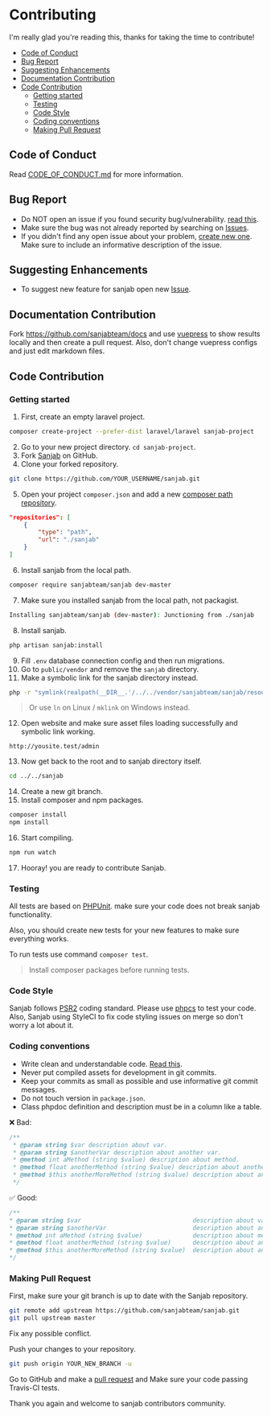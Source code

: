 # Contributing

I'm really glad you're reading this, thanks for taking the time to contribute!
- [Code of Conduct](#code-of-conduct)
- [Bug Report](#bug-report)
- [Suggesting Enhancements](#suggesting-enhancements)
- [Documentation Contribution](#documentation-contribution)
- [Code Contribution](#code-contribution)
  - [Getting started](#getting-started)
  - [Testing](#testing)
  - [Code Style](#code-style)
  - [Coding conventions](#coding-conventions)
  - [Making Pull Request](#making-pull-request)

## Code of Conduct
Read [CODE_OF_CONDUCT.md](./CODE_OF_CONDUCT.md) for more information.

## Bug Report

* Do NOT open an issue if you found security bug/vulnerability. [read this](./SECURITY.md).
* Make sure the bug was not already reported by searching on [Issues](https://github.com/sanjabteam/sanjab/issues).
* If you didn't find any open issue about your problem, [create new one](https://github.com/sanjabteam/sanjab/issues/new). Make sure to include an informative description of the issue.

## Suggesting Enhancements
* To suggest new feature for sanjab open new [Issue](https://github.com/sanjabteam/sanjab/issues/new).


## Documentation Contribution
Fork https://github.com/sanjabteam/docs and use [vuepress](https://vuepress.vuejs.org) to show results locally and then create a pull request.
Also, don't change vuepress configs and just edit markdown files.


## Code Contribution

### Getting started
1. First, create an empty laravel project.
```bash
composer create-project --prefer-dist laravel/laravel sanjab-project
```
2. Go to your new project directory. `cd sanjab-project`.
3. Fork [Sanjab](https://github.com/sanjabteam/sanjab) on GitHub.
4. Clone your forked repository.
```bash
git clone https://github.com/YOUR_USERNAME/sanjab.git
```
5. Open your project `composer.json` and add a new [composer path repository](https://getcomposer.org/doc/05-repositories.md).
```json
"repositories": [
    {
        "type": "path",
        "url": "./sanjab"
    }
]
```
6. Install sanjab from the local path.
```bash
composer require sanjabteam/sanjab dev-master
```
7. Make sure you installed sanjab from the local path, not packagist.
```bash
Installing sanjabteam/sanjab (dev-master): Junctioning from ./sanjab
```
8. Install sanjab.
```bash
php artisan sanjab:install
```
9. Fill `.env` database connection config and then run migrations.
10. Go to `public/vendor` and remove the `sanjab` directory.
11. Make a symbolic link for the sanjab directory instead.
```bash
php -r "symlink(realpath(__DIR__.'/../../vendor/sanjabteam/sanjab/resources/assets'), 'sanjab');"
```
> Or use `ln` on Linux / `mklink` on Windows instead.
12. Open website and make sure asset files loading successfully and symbolic link working.
```
http://yousite.test/admin
```
13. Now get back to the root and to sanjab directory itself.
```bash
cd ../../sanjab
```
14. Create a new git branch.
15. Install composer and npm packages.
```bash
composer install
npm install
```
16. Start compiling.
```bash
npm run watch
```
17. Hooray! you are ready to contribute Sanjab.

### Testing
All tests are based on [PHPUnit](https://github.com/sebastianbergmann/phpunit). make sure your code does not break sanjab functionality.

Also, you should create new tests for your new features to make sure everything works.

To run tests use command `composer test`.

> Install composer packages before running tests.

### Code Style
Sanjab follows [PSR2](https://github.com/php-fig/fig-standards/blob/master/accepted/PSR-2-coding-style-guide.md) coding standard. Please use [phpcs](https://github.com/squizlabs/PHP_CodeSniffer) to test your code. Also, Sanjab using StyleCI to fix code styling issues on merge so don't worry a lot about it.

### Coding conventions

* Write clean and understandable code. [Read this](https://gist.github.com/wojteklu/73c6914cc446146b8b533c0988cf8d29).
* Never put compiled assets for development in git commits.
* Keep your commits as small as possible and use informative git commit messages.
* Do not touch version in `package.json`.
* Class phpdoc definition and description must be in a column like a table.

❌ Bad:
```php
/**
 * @param string $var description about var.
 * @param string $anotherVar description about another var.
 * @method int aMethod (string $value) description about method.
 * @method float anotherMethod (string $value) description about another method.
 * @method $this anotherMoreMethod (string $value) description about another more method.
 */
```

 ✅ Good:
 ```php
 /**
 * @param string $var                               description about var.
 * @param string $anotherVar                        description about another var.
 * @method int aMethod (string $value)              description about method.
 * @method float anotherMethod (string $value)      description about another method.
 * @method $this anotherMoreMethod (string $value)  description about another more method.
 */
 ```

### Making Pull Request
First, make sure your git branch is up to date with the Sanjab repository.
```bash
git remote add upstream https://github.com/sanjabteam/sanjab.git
git pull upstream master
```
Fix any possible conflict.

Push your changes to your repository.
```bash
git push origin YOUR_NEW_BRANCH -u
```
Go to GitHub and make a [pull request](https://help.github.com/en/github/collaborating-with-issues-and-pull-requests/creating-a-pull-request) and Make sure your code passing Travis-CI tests.

Thank you again and welcome to sanjab contributors community.
